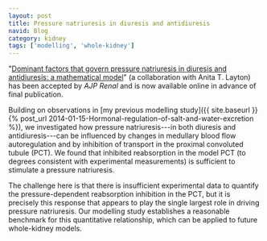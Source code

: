 ```yaml
---
layout: post
title: Pressure natriuresis in diuresis and antidiuresis
navid: Blog
category: kidney
tags: ['modelling', 'whole-kidney']
---
```


"[Dominant factors that govern pressure natriuresis in diuresis and
antidiuresis: a mathematical
model](http://dx.doi.org/10.1152/ajprenal.00500.2013)"
(a collaboration with Anita T.&nbsp;Layton) has been accepted by *AJP Renal*
and is now available online in advance of final publication.

Building on observations in [my previous modelling
study]({{ site.baseurl }}{% post_url 2014-01-15-Hormonal-regulation-of-salt-and-water-excretion %}),
we investigated how pressure natriuresis---in both diuresis and
antidiuresis---can be influenced by changes in medullary blood flow
autoregulation and by inhibition of transport in the proximal convoluted
tubule (PCT).
We found that inhibited reabsorption in the model PCT (to degrees consistent
with experimental measurements) is sufficient to stimulate a pressure
natriuresis.

The challenge here is that there is insufficient experimental data to
quantify the pressure-dependent reabsorption inhibition in the PCT, but it
is precisely this response that appears to play the single largest role in
driving pressure natriuresis.
Our modelling study establishes a reasonable benchmark for this quantitative
relationship, which can be applied to future whole-kidney models.
